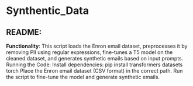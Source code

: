 # Synthentic_Data
## README:

<b>Functionality</b>: This script loads the Enron email dataset, preprocesses it by removing PII using regular expressions, fine-tunes a T5 model on the cleaned dataset, and generates synthetic emails based on input prompts.
Running the Code:
Install dependencies: pip install transformers datasets torch
Place the Enron email dataset (CSV format) in the correct path.
Run the script to fine-tune the model and generate synthetic emails.
